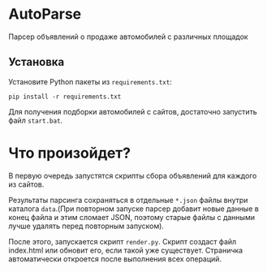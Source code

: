 # AutoParse
Парсер объявлений о продаже автомобилей с различных площадок
## Установка

Установите Python пакеты из `requirements.txt`:

```
pip install -r requirements.txt
```

Для получения подборки автомобилей с сайтов, достаточно запустить файл `start.bat`.

# Что произойдет?
В первую очередь запустятся скрипты сбора объявлений для каждого из сайтов.

Результаты парсинга сохраняться в отдельные `*.json` файлы внутри каталога `data`.(При повторном запуске парсер добавит новые данные в конец файла и этим сломает JSON, поэтому старые файлы с данными лучше удалять перед повторным запуском).

После этого, запускается скрипт `render.py`. Скрипт создаст файл index.html или обновит его, если такой уже существует.
Страничка автоматически откроется после выполнения всех операций.


